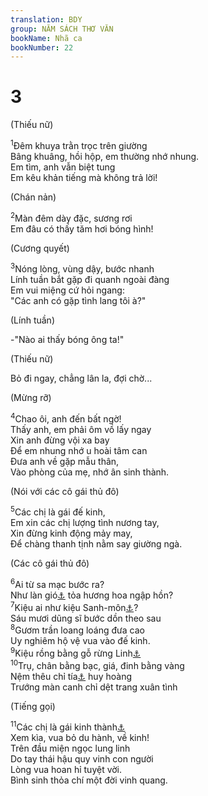 ```yaml
---
translation: BDY
group: NĂM SÁCH THƠ VĂN
bookName: Nhã ca 
bookNumber: 22
---
```


<div class="title"><h1>3</h1></div>
<span class="verse nha_3_1"><div class="title"><p>(Thiếu nữ)</p></div>
<sup>1</sup>Đêm khuya trằn trọc trên giường<br/>Bâng khuâng, hồi hộp, em thường nhớ nhung.<br/>Em tìm, anh vẫn biệt tung<br/>Em kêu khản tiếng mà không trả lời!<br/><div class="title"><p>(Chán nản)</p></div>
</span>
<span class="verse nha_3_2"><sup>2</sup>Màn đêm dày đặc, sương rơi<br/>Em đâu có thấy tăm hơi bóng hình!<br/><div class="title"><p>(Cương quyết)</p></div>
</span>
<span class="verse nha_3_3"><sup>3</sup>Nóng lòng, vùng dậy, bước nhanh<br/>Lính tuần bắt gặp đi quanh ngoài đàng<br/>Em vui miệng cứ hỏi ngang:<br/>&#34;Các anh có gặp tình lang tôi à?&#34;<br/><div class="title"><p>(Lính tuần)</p></div>
-&#34;Nào ai thấy bóng ông ta!&#34;<br/><div class="title"><p>(Thiếu nữ)</p></div>
Bỏ đi ngay, chẳng lân la, đợi chờ...<br/><div class="title"><p>(Mừng rỡ)</p></div>
</span>
<span class="verse nha_3_4"><sup>4</sup>Chao ôi, anh đến bất ngờ!<br/>Thấy anh, em phải ôm vồ lấy ngay<br/>Xin anh đừng vội xa bay<br/>Để em nhung nhớ u hoài tâm can<br/>Đưa anh về gặp mẫu thân,<br/>Vào phòng của mẹ, nhớ ân sinh thành.<br/><div class="title"><p>(Nói với các cô gái thủ đô)</p></div>
</span>
<span class="verse nha_3_5"><sup>5</sup>Các chị là gái đế kinh,<br/>Em xin các chị lượng tình nương tay,<br/>Xin đừng kinh động mảy may,<br/>Để chàng thanh tịnh nằm say giường ngà.<br/><div class="title"><p>(Các cô gái thủ đô)</p></div>
</span>
<span class="verse nha_3_6"><sup>6</sup>Ai từ sa mạc bước ra?<br/>Như làn gió<a href="#" data-toggle="tooltip" data-placement="bottom" title="Nt trụ khói">⚓</a> tỏa hương hoa ngập hồn?<br/></span>
<span class="verse nha_3_7"><sup>7</sup>Kiệu ai như kiệu Sanh-môn<a href="#" data-toggle="tooltip" data-placement="bottom" title="Sa-lô-môn">⚓</a>?<br/>Sáu mươi dũng sĩ bước dồn theo sau<br/></span>
<span class="verse nha_3_8"><sup>8</sup>Gươm trần loang loáng đưa cao<br/>Uy nghiêm hộ vệ vua vào đế kinh.<br/></span>
<span class="verse nha_3_9"><sup>9</sup>Kiệu rồng bằng gỗ rừng Linh<a href="#" data-toggle="tooltip" data-placement="bottom" title="Nt Li-ban">⚓</a><br/></span>
<span class="verse nha_3_10"><sup>10</sup>Trụ, chân bằng bạc, giá, đinh bằng vàng<br/>Nệm thêu chỉ tía<a href="#" data-toggle="tooltip" data-placement="bottom" title="tía là màu dành cho vua">⚓</a> huy hoàng<br/>Trướng màn canh chỉ dệt trang xuân tình<br/><div class="title"><p>(Tiếng gọi)</p></div>
</span>
<span class="verse nha_3_11"><sup>11</sup>Các chị là gái kinh thành<a href="#" data-toggle="tooltip" data-placement="bottom" title="của các con gái Giê-ru-sa-lem">⚓</a><br/>Xem kìa, vua bỏ du hành, về kinh!<br/>Trên đầu miện ngọc lung linh<br/>Do tay thái hậu quy vinh con người<br/>Lòng vua hoan hỉ tuyệt vời.<br/>Bình sinh thỏa chí một đời vinh quang.</span>
